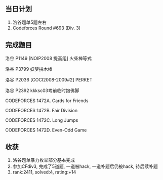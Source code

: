 
## 当日计划
1. 洛谷题单5题左右
2. Codeforces Round #693 (Div. 3) 

## 完成题目
洛谷 P1149 [NOIP2008 提高组] 火柴棒等式

洛谷 P3799 妖梦拼木棒

洛谷 P2036 [COCI2008-2009#2] PERKET

洛谷 P2392 kkksc03考前临时抱佛脚

CODEFORCES 1472A. Cards for Friends

CODEFORCES 1472B. Fair Division

CODEFORCES 1472C. Long Jumps

CODEFORCES 1472D. Even-Odd Game


## 收获
1. 洛谷题单暴力枚举部分~~基本~~完成
2. 参加CFdiv3, 完成了5道题, 一道被hack, 一道补题后仍被hack, 待后续补题
3. rank:2411, solved:4, rating:+14
